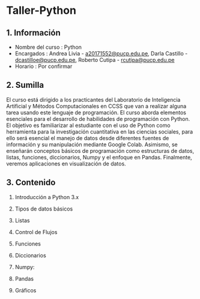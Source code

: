 # Taller-Python
## 1. Información
- Nombre del curso : Python
- Encargados : Andrea Livia - a20171552@pucp.edu.pe, Darla Castillo - dcastilloe@pucp.edu.pe,  Roberto Cutipa - rcutipa@pucp.edu.pe
- Horario : Por confirmar
## 2. Sumilla
El curso está dirigido a los practicantes del Laboratorio de Inteligencia Artificial y Métodos Computacionales en CCSS que van a realizar alguna tarea usando este lenguaje de programación. El curso aborda elementos esenciales para el desarrollo de habilidades de programación con Python. El objetivo es familiarizar al estudiante con el uso de Python como herramienta para la investigación cuantitativa en las ciencias sociales, para ello será esencial el manejo de datos desde diferentes fuentes de información y su manipulación mediante Google Colab. Asimismo, se enseñarán conceptos básicos de programación como estructuras de datos, listas, funciones, diccionarios, Numpy y el enfoque en Pandas. Finalmente, veremos aplicaciones en visualización de datos.

## 3. Contenido 
1.  Introducción a Python 3.x
2. Tipos de datos básicos
3.  Listas

4. Control de Flujos
5. Funciones
6. Diccionarios

7. Numpy:

8. Pandas


9. Gráficos 


